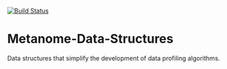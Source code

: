 [![Build Status](https://travis-ci.org/jakob-zwiener/Metanome-Data-Structures.svg?branch=master)](https://travis-ci.org/jakob-zwiener/Metanome-Data-Structures)

# Metanome-Data-Structures

Data structures that simplify the development of data profiling algorithms.
